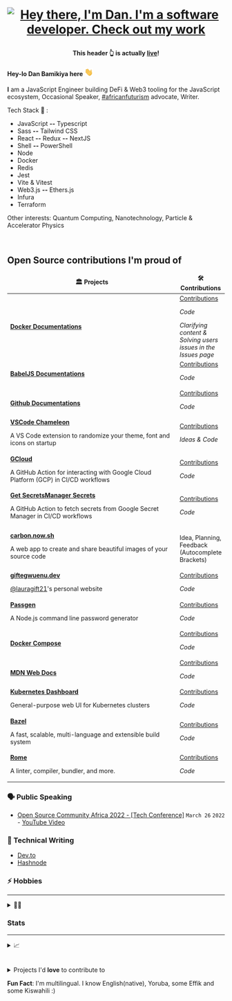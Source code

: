 <!-- Header gif -->

# <p align='center'>[![Hey there, I'm Dan. I'm a software developer. Check out my work](https://raw.githubusercontent.com/danBamikiya/danBamikiya/main/dan_bio1.gif "Dan Bamikiya")](https://danbamikiya.github.io/danBamikiya/)<p>

 **<p align='center'>This header 👆 is actually [live](https://danbamikiya.github.io/danBamikiya/)!</p>**


<!-- Greeting -->

#### Hey-lo Dan Bamikiya here <img src="https://raw.githubusercontent.com/danBamikiya/danBamikiya/main/wave.gif" width="20px">

<!-- About -->
<strong>I</strong> am a JavaScript Engineer building DeFi & Web3 tooling for the JavaScript ecosystem, Occasional Speaker, <a href='http://nnedi.blogspot.com/2019/10/africanfuturism-defined.html'>#africanfuturism</a> advocate, Writer.
            
Tech Stack 🔧 : 
- JavaScript <strong>--</strong> Typescript
- Sass <strong>--</strong> Tailwind CSS
- React <strong>--</strong> Redux <strong>--</strong> NextJS
- Shell <strong>--</strong> PowerShell
- Node
- Docker
- Redis
- Jest
- Vite & Vitest
- Web3.js <strong>--</strong> Ethers.js
- Infura
- Terraform

Other interests: Quantum Computing, Nanotechnology, Particle & Accelerator Physics

<br />

<h2 id="contributions">Open Source contributions I'm proud of</h2>

<table>
    <thead align="center">
      <tr border="none">
        <td><b>🏛️ Projects</b></td>
        <td><b>🛠️ Contributions</b></td>
      </tr>
    </thead>
    <tbody>
       <tr>
        <td width="400"><a href="https://github.com/docker/docker.github.io"><b>Docker Documentations</b></a></td>
        <td>
            <a href="https://github.com/docker/docker.github.io/pulls?q=is%3Apr+author%3AdanBamikiya">Contributions</a>
            <p><i>Code</i></p>
            <i>Clarifying content & Solving users issues in the Issues page</i>
        </td>
      </tr>
      <tr>
        <td width="400"><a href="https://github.com/babel/website"><b>BabelJS Documentations</b></a></td>
        <td>
            <a href="https://github.com/babel/website/pulls?q=is%3Apr+author%3AdanBamikiya">Contributions</a>
            <p><i>Code</i></p>
        </td>
      </tr>
      <tr>
        <td width="400"><a href="https://github.com/github/docs"><b>Github Documentations</b></a></td>
        <td>
            <a href="https://github.com/github/docs/pulls?q=is%3Apr+author%3AdanBamikiya">Contributions</a>
            <p><i>Code</i></p>
        </td>
      </tr>
      <tr>
        <td width="400"><a href="https://github.com/timdeschryver/vscode-chameleon">
            <b>VSCode Chameleon</b></a>
            <p>A VS Code extension to randomize your theme, font and icons on startup</p>
        </td>
        <td>
            <a href="https://github.com/timdeschryver/vscode-chameleon/pulls?q=is%3Apr+author%3AdanBamikiya">Contributions</a>
            <p><i>Ideas & Code</i></p>
        </td>
      </tr>
      <tr>
        <td width="400">
            <a href="https://github.com/actions-hub/gcloud"><b>GCloud</b></a>
            <p>A GitHub Action for interacting with Google Cloud Platform (GCP) in CI/CD workflows</p>
        </td>
        <td>
            <a href="https://github.com/actions-hub/gcloud/pulls?q=is%3Apr+author%3AdanBamikiya">Contributions</a>
            <p><i>Code</i></p>
        </td>
      </tr>
      <tr>
        <td width="400">
            <a href="https://github.com/google-github-actions/get-secretmanager-secrets"><b>Get SecretsManager Secrets</b></a>
            <p> A GitHub Action to fetch secrets from Google Secret Manager in CI/CD workflows</p>
        </td>
        <td>
            <a href="https://github.com/google-github-actions/get-secretmanager-secrets/pulls?q=is%3Apr+author%3AdanBamikiya">Contributions</a>
            <p><i>Code</i></p>
        </td>
      </tr>
      <tr>
        <td width="400">
            <a href="https://github.com/carbon-app/carbon"><b>carbon.now.sh</b></a>
            <p> A web app to create and share beautiful images of your source code</p>
        </td>
        <td>
            <p>Idea, Planning, Feedback (Autocomplete Brackets)</p>
        </td>
      </tr>
      <tr>
        <td width="400">
            <a href="https://github.com/lauragift21/giftegwuenu.dev"><b>giftegwuenu.dev</b></a>
            <p> <a href="https://github.com/lauragift21" >@lauragift21</a>'s personal website</p>
        </td>
        <td>
            <a href="https://github.com/lauragift21/giftegwuenu.dev/pulls?q=is%3Apr+author%3AdanBamikiya">Contributions</a>
            <p><i>Code</i></p>
        </td>
      </tr>
      <tr>
        <td width="400">
            <a href="https://github.com/bradtraversy/passgen"><b>Passgen</b></a>
            <p> A Node.js command line password generator</p>
        </td>
        <td>
            <a href="https://github.com/bradtraversy/passgen/pulls?q=is%3Apr+author%3AdanBamikiya">Contributions</a>
            <p><i>Code</i></p>
        </td>
      </tr>
      <tr>
        <td width="400">
            <a href="https://github.com/docker/compose"><b>Docker Compose</b></a>
        </td>
        <td>
            <a href="https://github.com/docker/compose/pulls?q=is%3Apr+author%3AdanBamikiya">Contributions</a>
            <p><i>Code</i></p>
        </td>
      </tr>
      <tr>
        <td width="400">
            <a href="https://github.com/mdn/content"><b>MDN Web Docs</b></a>
        </td>
        <td>
            <a href="https://github.com/mdn/content/pulls?q=is%3Apr+author%3AdanBamikiya">Contributions</a>
            <p><i>Code</i></p>
        </td>
      </tr>
      <tr>
        <td width="400">
            <a href="https://github.com/kubernetes/dashboard"><b>Kubernetes Dashboard</b></a>
            <p> General-purpose web UI for Kubernetes clusters</p>
        </td>
        <td>
            <a href="https://github.com/kubernetes/dashboard/pulls?q=is%3Apr+author%3AdanBamikiya">Contributions</a>
            <p><i>Code</i></p>
        </td>
      </tr>
      <tr>
        <td width="400">
            <a href="https://github.com/bazelbuild/bazel/"><b>Bazel</b></a>
            <p> A fast, scalable, multi-language and extensible build system</p>
        </td>
        <td>
            <a href="https://github.com/bazelbuild/bazel/pulls?q=is%3Apr+author%3AdanBamikiya">Contributions</a>
            <p><i>Code</i></p>
        </td>
      </tr>
      <tr>
        <td width="400">
            <a href="https://github.com/rome/tools/"><b>Rome</b></a>
            <p> A linter, compiler, bundler, and more.</p>
        </td>
        <td>
            <a href="https://github.com/rome/tools/pulls?q=is%3Apr+author%3AdanBamikiya">Contributions</a>
            <p><i>Code</i></p>
        </td>
      </tr>
    </tbody>
</table>

### 🗣 Public Speaking

* [Open Source Community Africa 2022 - [Tech Conference]](https://festival.oscafrica.org/) `March 26` `2022` - [YouTube Video](https://youtu.be/vSDCagLggQ0)

### 📝 Technical Writing

- [Dev.to](https://dev.to/danbmky)
- [Hashnode](https://hashnode.com/@danbmky)

### ⚡ Hobbies

  ---
  <details>
 <summary>🧗‍♂️</summary>
 <br />
🏸 Badminton  🏓 Table Tennis
 </details>
 
 ### Stats
 
 ---

<details>
 <summary>📈</summary>
 <br />
<a href="https://github.com/danBamikiya/danBamikiya">
  <img align="center" src="https://github-readme-stats.vercel.app/api?username=danBamikiya&show_icons=true&show_owner=true&line_height=27&count_private=true&title_color=bdddff&text_color=1cd6ff&icon_color=ef8539&bg_color=031a1f" alt="Dan's GitHub Stats" />
</a>
</details>

  
<br />

<!-- <details open>
<summary>All open source contributions</summary>
<br />
<a href="https://github.com/github/docs" title="Github Documentations" align="left"><img alt="Github Documentations" src="https://github-readme-stats.vercel.app/api/pin/?username=github&repo=docs&show_owner=true&show_icons=true&line_height=26&title_color=bdddff&text_color=1cd6ff&icon_color=ef8539&bg_color=031a1f" /></a>
<a href="https://github.com/babel/website" title="Babel website" align="right"><img alt="Babel website" src="https://github-readme-stats.vercel.app/api/pin/?username=babel&repo=website&show_owner=true&show_icons=true&line_height=26&title_color=bdddff&text_color=1cd6ff&icon_color=ef8539&bg_color=031a1f" /></a>
<a href="https://github.com/timdeschryver/vscode-chameleon" title="VSCode Chameleon" align="left"><img alt="VSCode Chameleon" src="https://github-readme-stats.vercel.app/api/pin/?username=timdeschryver&repo=vscode-chameleon&show_owner=true&show_icons=true&line_height=26&title_color=bdddff&text_color=1cd6ff&icon_color=ef8539&bg_color=031a1f" /></a>
<a href="https://github.com/google-github-actions/get-secretmanager-secrets" title="Get SecretManager secrets" align="right"><img alt="Get SecretManager secrets" src="https://github-readme-stats.vercel.app/api/pin/?username=google-github-actions&repo=get-secretmanager-secrets&show_owner=true&show_icons=true&line_height=26&title_color=bdddff&text_color=1cd6ff&icon_color=ef8539&bg_color=031a1f" /></a>
<a href="https://github.com/actions-hub/gcloud" title="GCloud action" align="left"><img alt="GCloud action" src="https://github-readme-stats.vercel.app/api/pin/?username=actions-hub&repo=gcloud&show_owner=true&show_icons=true&line_height=26&title_color=bdddff&text_color=1cd6ff&icon_color=ef8539&bg_color=031a1f" /></a>
<a href="https://github.com/carbon-app/carbon" title="Carbon app" align="right"><img alt="Carbon app" src="https://github-readme-stats.vercel.app/api/pin/?username=carbon-app&repo=carbon&show_owner=true&show_icons=true&line_height=28&title_color=bdddff&text_color=1cd6ff&icon_color=ef8539&bg_color=031a1f" /></a>
</details> -->


<br />


<details>
            <summary>Projects I'd <b>love</b> to contribute to</summary>
            <br />
            <ol>
                        <li><a href="https://github.com/desktop/desktop">desktop/desktop</a> - Official Github Desktop app (Electron+Typescript+React+Sass)</li>
                        <li><a href="https://github.com/argoproj/argo-cd">argoproj/argo-cd</a> - GitOps Continuous Delivery for Kubernetes (Go+Typescript+React+Sass)</li>
                        <li><a href="https://github.com/microsoft/vscode">microsoft/vscode</a> - Official Visual Studio Code app (Electron+Typescript+CSS+HTML)</li>
            </ol>
</details>

<!-- <h2><bold><a href="https://www.bgitnigeria.org/" target="_blank">#BlackWomenInTechMatter</a></bold></h2> -->

<!-- [Someone called me a genius](https://www.linkedin.com/feed/update/urn:li:activity:6852679343093637120?commentUrn=urn%3Ali%3Acomment%3A%28activity%3A6852679343093637120%2C6852763862253506560%29&replyUrn=urn%3Ali%3Acomment%3A%28activity%3A6852679343093637120%2C6852914428137086976%29) on LinkedIn. I guess I'm one 🤷‍♂️ -->

**Fun Fact**: I'm multilingual. I know English(native), Yoruba, some Effik and some Kiswahili :)

